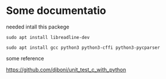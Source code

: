 # Some documentatio

needed intall this packege

`sudo apt install libreadline-dev`

`sudo apt install gcc python3 python3-cffi python3-pycparser`

some reference

https://github.com/djboni/unit_test_c_with_python

